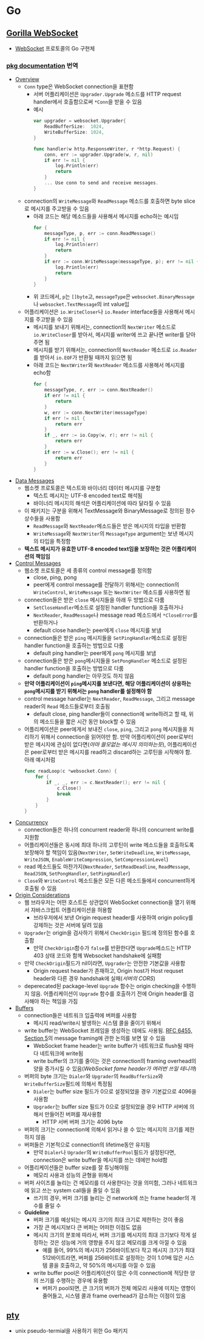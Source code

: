 # Go
## [Gorilla WebSocket](https://github.com/gorilla/websocket)
- [WebSocket](https://www.rfc-editor.org/rfc/rfc6455.txt) 프로토콜의 Go 구현체
### [pkg documentation](https://pkg.go.dev/github.com/gorilla/websocket#section-readme) 번역
- [Overview](https://pkg.go.dev/github.com/gorilla/websocket#hdr-Overview)
  - `Conn` type은 WebSocket connection을 표현함
    - 서버 어플리케이션은 `Upgrader.Upgrade` 메소드를 HTTP request handler에서 호출함으로써 `*Conn`을 받을 수 있음
    - 예시
      ```Go
      var upgrader = websocket.Upgrader{
          ReadBufferSize:  1024,
          WriteBufferSize: 1024,
      }

      func handler(w http.ResponseWriter, r *http.Request) {
          conn, err := upgrader.Upgrade(w, r, nil)
          if err != nil {
              log.Println(err)
              return
          }
          ... Use conn to send and receive messages.
      }
      ```
  - connection의 `WriteMessage`와 `ReadMessage` 메소드를 호출하면 byte slice로 메시지를 주고받을 수 있음
    - 아래 코드는 해당 메소드들을 사용해서 메시지를 echo하는 예시임
      ```Go
      for {
          messageType, p, err := conn.ReadMessage()
          if err != nil {
              log.Println(err)
              return
          }
          if err := conn.WriteMessage(messageType, p); err != nil {
              log.Println(err)
              return
          }
      }
      ```
    - 위 코드에서, `p`는 `[]byte`고, `messageType`은 `websocket.BinaryMessage`나 `websocket.TextMessage`의 int value임
  - 어플리케이션은 `io.WriteCloser`나 `io.Reader` interface들을 사용해서 메시지를 주고받을 수 있음
    - 메시지를 보내기 위해서는, connection의 `NextWriter` 메소드로 `io.WriteCloser`를 받아서, 메시지를 writer에 쓰고 끝나면 writer를 닫아주면 됨
    - 메시지를 받기 위해서는, connection의 `NextReader` 메소드로 `io.Reader`를 받아서 `io.EOF`가 반환될 때까지 읽으면 됨
    - 아래 코드는 `NextWriter`와 `NextReader` 메소드를 사용해서 메시지를 echo함
      ```Go
      for {
          messageType, r, err := conn.NextReader()
          if err != nil {
              return
          }
          w, err := conn.NextWriter(messageType)
          if err != nil {
              return err
          }
          if _, err := io.Copy(w, r); err != nil {
              return err
          }
          if err := w.Close(); err != nil {
              return err
          }
      }
      ```
- [Data Messages](https://pkg.go.dev/github.com/gorilla/websocket#hdr-Data_Messages)
  - 웹소켓 프로토콜은 텍스트와 바이너리 데이터 메시지를 구분함
    - 텍스트 메시지는 UTF-8 encoded text로 해석됨
    - 바이너리 메시지의 해석은 어플리케이션에 따라 달라질 수 있음
  - 이 패키지는 구분을 위해서 TextMessage와 BinaryMessage로 정의된 정수 상수들을 사용함
    - `ReadMessage`와 `NextReader`메소드들은 받은 메시지의 타입을 반환함
    - `WriteMessage`와 `NextWriter`의 `MessageType` argument는 보낸 메시지의 타입을 특정함
  - **텍스트 메시지가 유효한 UTF-8 encoded text임을 보장하는 것은 어플리케이션의 책임임**
- [Control Messages](https://pkg.go.dev/github.com/gorilla/websocket#hdr-Control_Messages)
  - 웹소켓 프로토콜은 세 종류의 control message를 정의함
    - close, ping, pong
    - peer에게 control message를 전달하기 위해서는 connection의  `WriteControl`, `WriteMessage` 또는 `NextWriter` 메소드를 사용하면 됨
  - connection들은 받은 `close` 메시지들을 아래 두 방법으로 다룸
    - `SetCloseHandler`메소드로 설정된 handler function을 호출하거나
    - `NextReader`, `ReadMessage`나 message read 메소드에서 `*CloseError`를 반환하거나
    - default close handler는 peer에게 `close` 메시지를 보냄
  - connection들은 받은 `ping` 메시지들을 `SetPingHandler`메소드로 설정된 handler function을 호출하는 방법으로 다룸
    - default ping handler는 peer에게 `pong` 메시지를 보냄
  - connection들은 받은 `pong`메시지들을 `SetPongHandler` 메소드로 설정된 handler function을 호출하는 방법으로 다룸
    - default pong handler는 아무것도 하지 않음
  - **만약 어플리케이션이 `ping`메시지를 보낸다면, 해당 어플리케이션이 상응하는 `pong`메시지를 받기 위해서는 `pong` handler를 설정해야 함**
  - control message handler는 `NextReader`, `ReadMessage`, 그리고 message reader의 `Read` 메소드들로부터 호출됨
    - default close, ping handler들이 connection에 write하려고 할 때, 위의 메소드들을 짧은 시간 동안 block할 수 있음
  - 어플리케이션은 peer에게서 보내진 `close`, `ping`, 그리고 `pong` 메시지들을 처리하기 위해서 connection을 읽어야만 함. 만약 어플리케이션이 peer로부터 받은 메시지에 관심이 없다면(*아마 쓸모없는 메시지 의미하는듯*), 어플리케이션은 peer로부터 받은 메시지를 read하고 discard하는 고루틴을 시작해야 함. 아래 예시처럼
    ```Go
    func readLoop(c *websocket.Conn) {
        for {
            if _, _, err := c.NextReader(); err != nil {
                c.Close()
                break
            }
        }
    }
    ```
- [Concurrency](https://pkg.go.dev/github.com/gorilla/websocket#hdr-Concurrency)
  - connection들은 하나의 concurrent reader와 하나의 concurrent write를 지원함
  - 어플리케이션들은 동시에 최대 하나의 고루틴이 write 메소드들을 호출하도록 보장해야 할 책임이 있음(`NextWriter`, `SetWriteDeadline`, `WriteMessage`, `WriteJSON`, `EnableWriteCompression`, `SetCompressionLevel`)
  - read 메소드들도 마찬가지(`NextReader`, `SetReadDeadline`, `ReadMessage`, `ReadJSON`, `SetPongHandler`, `SetPingHandler`)
  - `Close`와 `WriteControl` 메소드들은 모든 다른 메소드들에서 concurrent하게 호출될 수 있음
- [Origin Considerations](https://pkg.go.dev/github.com/gorilla/websocket#hdr-Origin_Considerations)
  - 웹 브라우저는 어떤 호스트든 상관없이 WebSocket connection을 열기 위해서 자바스크립트 어플리케이션을 허용함
    - 브라우저에서 보낸 Origin request header를 사용하여 origin policy를 강제하는 것은 서버에 달려 있음
  - `Upgrader`는 origin을 검사하기 위해서 `CheckOrigin` 필드에 정의된 함수를 호출함
    - 만약 `CheckOrigin`함수가 `false`를 반환한다면 `Upgrade`메소드는 HTTP 403 상태 코드와 함께 Websocket handshake에 실패함
  - 만약 `CheckOrigin`필드가 nil이라면, `Upgrader`는 안전한 기본값을 사용함
    - Origin request header가 존재하고, Origin host가 Host requset header와 다른 경우 handshak에 실패(*서버의 CORS*)
  - deperecated된 package-level `Upgrade` 함수는 origin checking을 수행하지 않음. 어플리케이션이 `Upgrade` 함수를 호출하기 전에 Origin header를 검사해야 하는 책임을 가짐
- [Buffers](https://pkg.go.dev/github.com/gorilla/websocket#hdr-Buffers)
  - connection들은 네트워크 입출력에 버퍼를 사용함
    - 메시지 read/write시 발생하는 시스템 콜을 줄이기 위해서
  - write buffer는 WebSocket 프레임을 생성하는 데에도 사용됨. [RFC 6455, Section 5](https://rfc-editor.org/rfc/rfc6455.html#section-5)의 message framing에 관한 논의를 보면 알 수 있음
    - WebSocket frame header는 write buffer가 네트워크로 flush될 때마다 네트워크에 write됨
    - write buffer의 크기를 줄이는 것은 connection의 framing overhead의 양을 증가시킬 수 있음(*WebSocket fame header가 여러번 쓰일 테니까*)
  - 버퍼의 byte 크기는 `Dialer`와 `Upgrader`의 `ReadBufferSize`와 `WriteBufferSize`필드에 의해서 특정됨
    - `Dialer`는 buffer size 필드가 0으로 설정되었을 경우 기본값으로 4096을 사용함
    - `Upgrader`는 buffer size 필드가 0으로 설정되었을 경우 HTTP 서버에 의해서 만들어진 버퍼를 재사용함
      - HTTP 서버 버퍼 크기는 4096 byte
  - 버퍼의 크기는 connection에 의해서 읽거나 쓸 수 있는 메시지의 크기를 제한하지 않음
  - 버퍼들은 기본적으로 connection의 lifetime동안 유지됨
    - 만약 `Dialer`나 `Ugrader`의 `WriteBufferPool`필드가 설정된다면, connection은 write buffer을 메시지를 쓰는 데에만 hold함
  - 어플리케이션들은 buffer size를 잘 튜닝해야됨
    - 메모리 사용과 성능의 균형을 위해서
  - 버퍼 사이즈를 늘리는 건 메모리를 더 사용한다는 것을 의미함, 그러나 네트워크에 읽고 쓰는 system call들을 줄일 수 있음
    - 쓰기의 경우, 버퍼 크기를 늘리는 건 network에 쓰는 frame header의 개수를 줄일 수 
  - **Guideline**
    - 버퍼 크기를 예상되는 메시지 크기의 최대 크기로 제한하는 것이 좋음
    - 가장 큰 메시지보다 큰 버퍼는 어떠한 이점도 없음
    - 메시지 크기의 분포에 따라서, 버퍼 크기를 메시지의 최대 크기보다 작게 설정하는 것은 성능에 거의 영향을 주지 않고 메모리를 크게 아낄 수 있음
      - 예를 들어, 99%의 메시지가 256바이트보다 작고 메시지 크기가 최대 512바이트라면, 버퍼를 256바이트로 설정하는 것이 1.01배 많은 시스템 콜을 호출하고, 약 50%의 메시지를 아낄 수 있음
    - write buffer pool은 어플리케이션이 많은 수의 connection에 적당한 양의 쓰기를 수행하는 경우에 유용함
      - 버퍼가 pool되면, 큰 크기의 버퍼가 전체 메모리 사용에 미치는 영향이 줄어들고, 시스템 콜과 frame overhead가 감소하는 이점이 있음
## [pty](https://github.com/creack/pty)
- unix pseudo-termial을 사용하기 위한 Go 패키지
